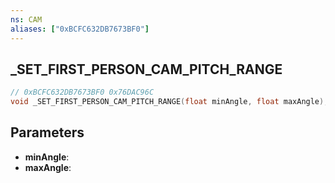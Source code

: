 ```yaml
---
ns: CAM
aliases: ["0xBCFC632DB7673BF0"]
---
```

## _SET_FIRST_PERSON_CAM_PITCH_RANGE

```c
// 0xBCFC632DB7673BF0 0x76DAC96C
void _SET_FIRST_PERSON_CAM_PITCH_RANGE(float minAngle, float maxAngle);
```

## Parameters
* **minAngle**: 
* **maxAngle**: 

